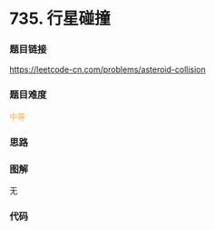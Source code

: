 # 735. 行星碰撞

### 题目链接

https://leetcode-cn.com/problems/asteroid-collision

### 题目难度

<font color=#F0AD4E>中等</font>

### 思路



### 图解

无

### 代码

```python
```